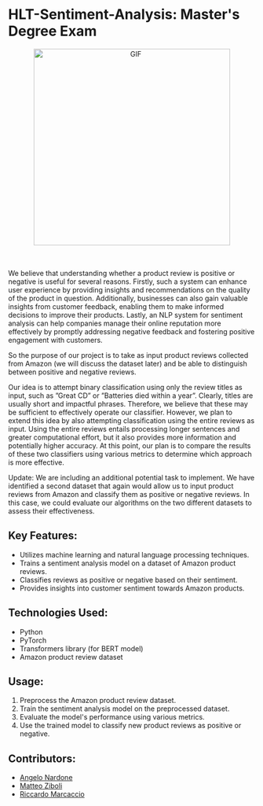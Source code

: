 # HLT-Sentiment-Analysis: Master's Degree Exam


<div align="center">
<img hight="250" width="400" alt="GIF" align="center" src="https://github.com/Angelido/HLT-Sentiment-Analysis/blob/main/Figures/simp.gif">
</div>

</br>
</br>

We believe that understanding whether a product review is positive or negative is useful for several reasons. Firstly, such a system can enhance user experience by providing insights and recommendations on the quality of the product in question. Additionally, businesses can also gain valuable insights from customer feedback, enabling them to make informed decisions to improve their products. Lastly, an NLP system for sentiment analysis can help companies manage their online reputation more effectively by promptly addressing negative feedback and fostering positive engagement with customers.

So the purpose of our project is to take as input product reviews collected from Amazon (we will discuss the dataset later) and be able to distinguish between positive and negative reviews.

Our idea is to attempt binary classification using only the review titles as input, such as ”Great CD” or ”Batteries died within a year”. Clearly, titles are usually short and impactful phrases. Therefore, we believe that these may be sufficient to effectively operate our classifier. However, we plan to extend this idea by also attempting classification using the entire reviews as input. Using the entire reviews entails processing longer sentences and greater computational effort, but it also provides more information and potentially higher accuracy. At this point, our plan is to compare the results of these two classifiers using various metrics to determine which approach is more effective.

Update: We are including an additional potential task to implement. We have identified a second dataset that again would allow us to input product reviews from Amazon and classify them as positive or negative reviews. In this case, we could evaluate our algorithms on the two different datasets to assess their effectiveness.

## Key Features:
- Utilizes machine learning and natural language processing techniques.
- Trains a sentiment analysis model on a dataset of Amazon product reviews.
- Classifies reviews as positive or negative based on their sentiment.
- Provides insights into customer sentiment towards Amazon products.

## Technologies Used:
- Python
- PyTorch
- Transformers library (for BERT model)
- Amazon product review dataset

## Usage:
1. Preprocess the Amazon product review dataset.
2. Train the sentiment analysis model on the preprocessed dataset.
3. Evaluate the model's performance using various metrics.
4. Use the trained model to classify new product reviews as positive or negative.

## Contributors:
- [Angelo Nardone](https://github.com/Angelido)
- [Matteo Ziboli](https://github.com/MatteoZb)
- [Riccardo Marcaccio](https://github.com/Riccardo369)
